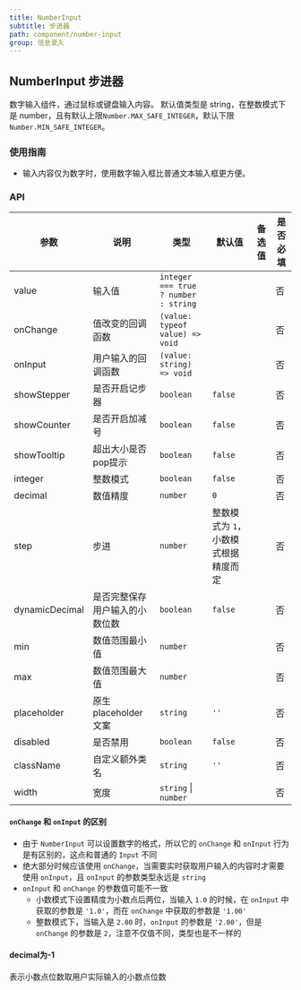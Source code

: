 ```yaml
---
title: NumberInput
subtitle: 步进器
path: component/number-input
group: 信息录入
---
```


## NumberInput 步进器

数字输入组件，通过鼠标或键盘输入内容。
默认值类型是 string，在整数模式下是 number，且有默认上限`Number.MAX_SAFE_INTEGER`，默认下限`Number.MIN_SAFE_INTEGER`。

### 使用指南

- 输入内容仅为数字时，使用数字输入框比普通文本输入框更方便。

### API

| 参数        | 说明                  | 类型                              | 默认值  | 备选值 | 是否必填 |
| ----------- | --------------------- | --------------------------------- | ------- | ------ | -------- |
| value       | 输入值                | `integer === true ? number : string` |         |        | 否       |
| onChange    | 值改变的回调函数          | `(value: typeof value) => void`         |         |        | 否       |
| onInput     | 用户输入的回调函数 | `(value: string) => void` |  |  |  否  |
| showStepper | 是否开启记步器        | `boolean`                            | `false` |        | 否       |
| showCounter | 是否开启加减号        | `boolean`                            | `false` |        | 否       |
| showTooltip			| 超出大小是否pop提示    | `boolean`                              | `false` |        | 否       |
| integer     | 整数模式              | `boolean`                             | `false`   |        | 否       |
| decimal     | 数值精度              | `number`                            | `0`     |        | 否       |
| step        | 步进                 | `number`                         | 整数模式为 `1`，小数模式根据精度而定 |  |  否 |
| dynamicDecimal | 是否完整保存用户输入的小数位数   |    `boolean`           |  `false`   |        |   否    |
| min         | 数值范围最小值        | `number`                            |         |        | 否       |
| max         | 数值范围最大值        | `number`                            |         |        | 否       |
| placeholder | 原生 placeholder 文案 | `string`                            | `''`    |        | 否       |
| disabled    | 是否禁用              | `boolean`                              | `false` |        | 否       |
| className   | 自定义额外类名        | `string`                            | `''`    |        | 否       |
| width       | 宽度                  | `string` &vert; `number`                |         |        | 否       |

#### `onChange` 和 `onInput` 的区别

- 由于 `NumberInput` 可以设置数字的格式，所以它的 `onChange` 和 `onInput` 行为是有区别的，这点和普通的 `Input` 不同
- 绝大部分时候应该使用 `onChange`，当需要实时获取用户输入的内容时才需要使用 `onInput`，且 `onInput` 的参数类型永远是 `string`
- `onInput` 和 `onChange` 的参数值可能不一致
  - 小数模式下设置精度为小数点后两位，当输入 `1.0` 的时候，在 `onInput` 中获取的参数是 `'1.0'`，而在 `onChange` 中获取的参数是 `'1.00'`
  - 整数模式下，当输入是 `2.00` 时，`onInput` 的参数是 `'2.00'`，但是 `onChange` 的参数是 `2`，注意不仅值不同，类型也是不一样的

#### decimal为-1

表示小数点位数取用户实际输入的小数点位数

<style>
.zent-number-input {
  width: 200px;
  margin-bottom: 20px;
}
</style>
